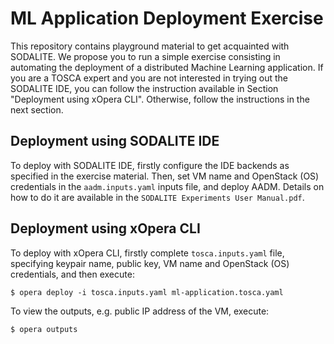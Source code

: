 # ML Application Deployment Exercise

This repository contains playground material to get acquainted with SODALITE. We propose you to run a simple exercise consisting in automating the deployment of a distributed Machine Learning application. If you are a TOSCA expert and you are not interested in trying out the SODALITE IDE, you can follow the instruction available in Section "Deployment using xOpera CLI". Otherwise, follow the instructions in the next section.  

## Deployment using SODALITE IDE

To deploy with SODALITE IDE, firstly configure the IDE backends as specified in the exercise material. Then, set VM name and OpenStack (OS) credentials in the `aadm.inputs.yaml` inputs file, and deploy AADM. Details on how to do it are available in the `SODALITE Experiments User Manual.pdf`. 

## Deployment using xOpera CLI

To deploy with xOpera CLI, firstly complete `tosca.inputs.yaml` file, specifying keypair name, public key, VM name and OpenStack (OS) credentials, and then execute:

```
$ opera deploy -i tosca.inputs.yaml ml-application.tosca.yaml
```

To view the outputs, e.g. public IP address of the VM, execute:

```
$ opera outputs
```


